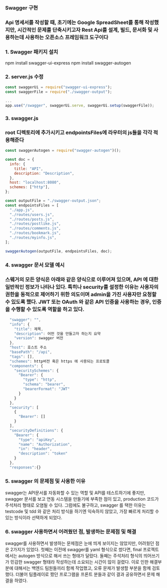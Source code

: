 ### Swagger 구현

### Api 명세서를 작성할 때, 초기에는 Google SpreadSheet를 통해 작성했지만, 시간적인 문제를 단축시키고자 Rest Api를 설계, 빌드, 문서화 및 사용하는데 사용하는 오픈소스 프레임워크 도구이다

### 1. Swagger 패키지 설치

npm install swagger-ui-express
npm install swagger-autogen

### 2. server.js 수정

```jsx
const swaggerUi = require("swagger-ui-express");
const swaggerFile = require("./swagger-output");

...
app.use("/swagger", swaggerUi.serve, swaggerUi.setup(swaggerFile));
```

### 3. swagger.js

### root 디렉토리에 추가시키고 endpointsFiles에 라우터의 js들을 각각 적용해준다

```jsx
const swaggerAutogen = require("swagger-autogen")();

const doc = {
  info: {
    title: "API",
    description: "Description",
  },
  host: "localhost:8080",
  schemes: ["http"],
};

const outputFile = "./swagger-output.json";
const endpointsFiles = [
  "./app.js",
  "./routes/users.js",
  "./routes/posts.js",
  "./routes/postlike.js",
  "./routes/comments.js",
  "./routes/bookmark.js",
  "./routes/myinfo.js",
];

swaggerAutogen(outputFile, endpointsFiles, doc);
```

### 4. swagger 문서 모델 예시

### 스웨거의 모든 양식은 아래와 같은 양식으로 이루어져 있으며, API 에 대한 일반적인 정보가 나타나 있다. 특히나 security를 설정한 이유는 사용자의 권한을 동적으로 제어하기 위한 의도이며 admin을 가진 사용자만 요청할 수 있도록 했다. JWT 또는  OAuth 와 같은 API 인증을 사용하는 경우, 인증을 수행할 수 있도록 역할을 하고 있다.

```jsx 
  "swagger": "",
  "info": {
    "title": 제목,
    "description": 어떤 것을 만들고자 하는지 요약
    "version": swagger 버전
  },
  "host": 호스트 주소
  "basePath": "/api",
  "tags": [], 
  "schemes": http버전 혹은 https 에 사용되는 프로토콜
  "components": {
    "securitySchemes": {
      "Bearer": {
        "type": "http",
        "schema": "bearer",
        "bearerFormat": "JWT"
      }
    }
  },
  "security": [
    {
      "Bearer": []
    }
  ],
  "securityDefinitions": {
    "Bearer": {
      "type": "apiKey",
      "name": "Authorization",
      "in": "header",
      "description": "token"
    }
  },
  "responses":{}
```

### 5. swagger 의 문제점 및 사용한 이유

swagger는 API문서를 자동화할 수 있는 역할 및 API를 테스트하기에 좋지만, swagger 문서를 보고 연동 시스템을 만들기에 부족한 점이 있고, production 코드가 주석처리 형태로 오염될 수 있다. 그럼에도 불구하고, swagger 를 택한 이유는 testcode 및 tdd 와 같은 처리 방식을 하기엔 익숙하지 않았고, 가장 빠르게 처리할 수 있는 방식이라 선택하게 되었다.

### 6. swagger 사용하면서 어려웠던 점, 발생하는 문제점 및 해결

swagger를 사용하면서 발생하는 문제점은 눈에 띄게 보이지는 않았지만, 어려웠던 점은 2가지가 있었다. 첫째는
이전에 swagger를 yaml 형식으로 썼다면, final 프로젝트에서는 autogen 방식으로 해서 쓰는 형태가 달랐다. 둘째는 주석처리 형식의 띄어쓰기가 민감한 swagger 형태라 작성하는데 소요되는 시간이 많이 걸렸다. 이로 인한 해결부분에 대해서는 백엔드 팀원들끼리 함께 작업했고, 오류 문제가 발생할 부분을 함께 검토했다. 더불어 팀플레이로 짰던 프로그램을 프론트 분들과 같이 결과 공유하면서 문제 해결을 하였다.